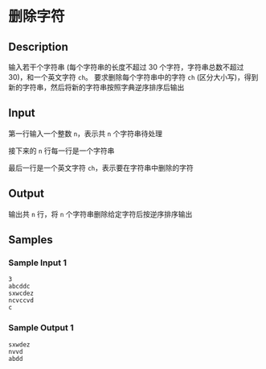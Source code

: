 # 删除字符

## Description
输入若干个字符串 (每个字符串的长度不超过 30 个字符，字符串总数不超过 30)，和一个英文字符 `ch`。 要求删除每个字符串中的字符 `ch` (区分大小写)，得到新的字符串，然后将新的字符串按照字典逆序排序后输出

## Input
第一行输入一个整数 `n`，表示共 `n` 个字符串待处理

接下来的 `n` 行每一行是一个字符串

最后一行是一个英文字符 `ch`，表示要在字符串中删除的字符

## Output
输出共 `n` 行，将 `n` 个字符串删除给定字符后按逆序排序输出

## Samples
### Sample Input 1 
```
3
abcddc
sxwcdez
ncvccvd
c
```

### Sample Output 1
```
sxwdez
nvvd
abdd
```